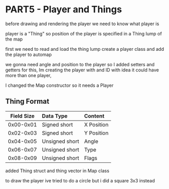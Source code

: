 # PART5 - Player and Things

before drawing and rendering the player we need to know what player is

player is a "Thing" so position of the player is specified in a Thing lump of the map

first we need to read and load the thing lump
create a player class and add the player to automap 

we gonna need angle and position to the player so I added setters and getters for this, Im creating the player with and ID with idea it could have more than one player, 

I changed the Map constructor so it needs a Player

## Thing Format

| Field Size | Data Type      | Content    |
| :--------: | :------------- | :--------- |
| 0x00-0x01  | Signed short   | X Position |
| 0x02-0x03  | Signed short   | Y Position |
| 0x04-0x05  | Unsigned short | Angle      |
| 0x06-0x07  | Unsigned short | Type       |
| 0x08-0x09  | Unsigned short | Flags      |


added Thing struct and thing vector in Map class


to draw the player ive tried to do a circle but i did a square 3x3 instead
